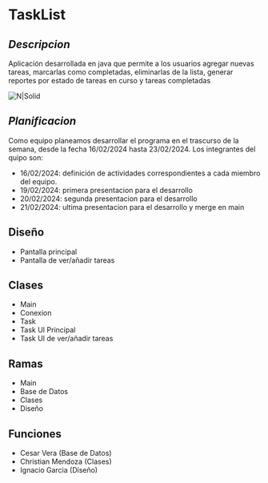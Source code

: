 # TaskList


## _Descripcion_
Aplicación desarrollada en java que permite a los usuarios agregar nuevas tareas, marcarlas como completadas, eliminarlas de la lista, generar reportes por estado de tareas en curso y tareas completadas

![N|Solid](https://images.vexels.com/media/users/3/166401/isolated/lists/b82aa7ac3f736dd78570dd3fa3fa9e24-icono-del-lenguaje-de-programacion-java.png)

## _Planificacion_
Como equipo planeamos desarrollar el programa en el trascurso de la semana, desde la fecha 16/02/2024 hasta 23/02/2024. Los integrantes del quipo son:

- 16/02/2024: definición de actividades correspondientes a cada miembro del equipo.
- 19/02/2024: primera presentacion para el desarrollo
- 20/02/2024: segunda presentacion para el desarrollo
- 21/02/2024: ultima presentacion para el desarrollo y merge en main

## Diseño
- Pantalla principal
- Pantalla de ver/añadir tareas

## Clases
- Main
- Conexion
- Task
- Task UI Principal
- Task UI de ver/añadir tareas

## Ramas
- Main
- Base de Datos
- Clases
- Diseño

## Funciones

- Cesar Vera (Base de Datos)
- Christian Mendoza (Clases)
- Ignacio Garcia (Diseño)


